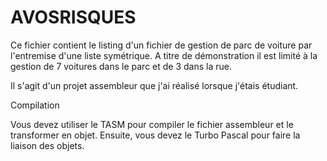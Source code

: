 # AVOSRISQUES

Ce fichier  contient  le listing  d'un  fichier  de gestion  de parc de voiture par l'entremise d'une liste symétrique. A titre de démonstration il est limité à la gestion de  7 voitures  dans le parc  et de 3 dans la rue.

Il s'agit d'un projet assembleur que j'ai réalisé lorsque j'étais étudiant.

Compilation

Vous devez utiliser le TASM pour compiler le fichier assembleur et le transformer en objet. Ensuite, vous devez le Turbo Pascal pour faire la liaison des objets.
